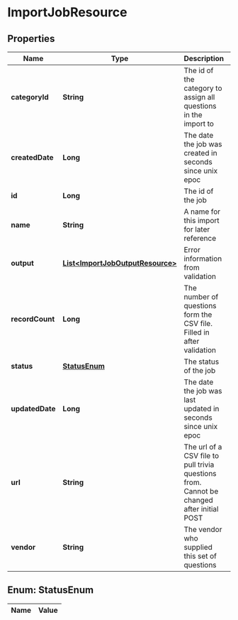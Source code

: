 
# ImportJobResource

## Properties
Name | Type | Description | Notes
------------ | ------------- | ------------- | -------------
**categoryId** | **String** | The id of the category to assign all questions in the import to | 
**createdDate** | **Long** | The date the job was created in seconds since unix epoc |  [optional]
**id** | **Long** | The id of the job |  [optional]
**name** | **String** | A name for this import for later reference | 
**output** | [**List&lt;ImportJobOutputResource&gt;**](ImportJobOutputResource.md) | Error information from validation |  [optional]
**recordCount** | **Long** | The number of questions form the CSV file. Filled in after validation |  [optional]
**status** | [**StatusEnum**](#StatusEnum) | The status of the job |  [optional]
**updatedDate** | **Long** | The date the job was last updated in seconds since unix epoc |  [optional]
**url** | **String** | The url of a CSV file to pull trivia questions from. Cannot be changed after initial POST | 
**vendor** | **String** | The vendor who supplied this set of questions | 


<a name="StatusEnum"></a>
## Enum: StatusEnum
Name | Value
---- | -----



